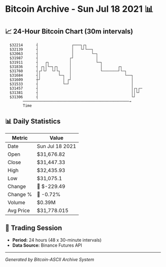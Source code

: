 # Bitcoin Archive - Sun Jul 18 2021 📊

## 📈 24-Hour Bitcoin Chart (30m intervals)

```
  $32214      ┤               ┌───┐┌┐                          
  $32139      ┤               │   └┘└──┐                       
  $32063      ┤               │        └─┐                     
  $31987      ┤              ┌┘          │                     
  $31911      ┤   ┌┐         │           └─┐                   
  $31836      ┤ ┌┐│└─┐┌┐     │             │       ┌┐          
  $31760      ┤┌┘└┘  └┘└┐    │             └───────┘└─┐        
  $31684      ┤│        └─┐  │                        └──┐     
  $31609      ┼┘          │ ┌┘                           │     
  $31533      ┤           └─┘                            │     
  $31457      ┤                                          │┌┐┌─ 
  $31381      ┤                                          ││└┘  
  $31306      ┤                                          └┘    
        ────────────────────────────────────────────────→
        Time
```

## 📊 Daily Statistics

| Metric | Value |
|--------|-------|
| Date | Sun Jul 18 2021 |
| Open | $31,676.82 |
| Close | $31,447.33 |
| High | $32,435.93 |
| Low | $31,075.1 |
| Change | 🔴 $-229.49 |
| Change % | 🔴 -0.72% |
| Volume | $0.39M |
| Avg Price | $31,778.015 |

## 📅 Trading Session

- **Period:** 24 hours (48 x 30-minute intervals)
- **Data Source:** Binance Futures API

---
*Generated by Bitcoin-ASCII Archive System*
